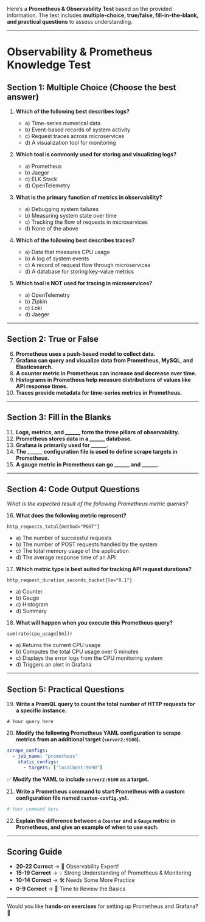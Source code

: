 Here’s a **Prometheus & Observability Test** based on the provided information. The test includes **multiple-choice, true/false, fill-in-the-blank, and practical questions** to assess understanding.

---

# **Observability & Prometheus Knowledge Test**  

## **Section 1: Multiple Choice** (Choose the best answer)

1. **Which of the following best describes logs?**  
   - a) Time-series numerical data  
   - b) Event-based records of system activity  
   - c) Request traces across microservices  
   - d) A visualization tool for monitoring  

2. **Which tool is commonly used for storing and visualizing logs?**  
   - a) Prometheus  
   - b) Jaeger  
   - c) ELK Stack  
   - d) OpenTelemetry  

3. **What is the primary function of metrics in observability?**  
   - a) Debugging system failures  
   - b) Measuring system state over time  
   - c) Tracking the flow of requests in microservices  
   - d) None of the above  

4. **Which of the following best describes traces?**  
   - a) Data that measures CPU usage  
   - b) A log of system events  
   - c) A record of request flow through microservices  
   - d) A database for storing key-value metrics  

5. **Which tool is NOT used for tracing in microservices?**  
   - a) OpenTelemetry  
   - b) Zipkin  
   - c) Loki  
   - d) Jaeger  

---

## **Section 2: True or False**  

6. **Prometheus uses a push-based model to collect data.**  
7. **Grafana can query and visualize data from Prometheus, MySQL, and Elasticsearch.**  
8. **A counter metric in Prometheus can increase and decrease over time.**  
9. **Histograms in Prometheus help measure distributions of values like API response times.**  
10. **Traces provide metadata for time-series metrics in Prometheus.**  

---

## **Section 3: Fill in the Blanks**  

11. **Logs, metrics, and ______ form the three pillars of observability.**  
12. **Prometheus stores data in a ______ database.**  
13. **Grafana is primarily used for ______.**  
14. **The ______ configuration file is used to define scrape targets in Prometheus.**  
15. **A gauge metric in Prometheus can go ______ and ______.**  

---

## **Section 4: Code Output Questions**  
_What is the expected result of the following Prometheus metric queries?_

16. **What does the following metric represent?**
   ```promql
   http_requests_total{method="POST"}
   ```
   - a) The number of successful requests  
   - b) The number of POST requests handled by the system  
   - c) The total memory usage of the application  
   - d) The average response time of an API  

17. **Which metric type is best suited for tracking API request durations?**
   ```promql
   http_request_duration_seconds_bucket{le="0.1"}
   ```
   - a) Counter  
   - b) Gauge  
   - c) Histogram  
   - d) Summary  

18. **What will happen when you execute this Prometheus query?**
   ```promql
   sum(rate(cpu_usage[5m]))
   ```
   - a) Returns the current CPU usage  
   - b) Computes the total CPU usage over 5 minutes  
   - c) Displays the error logs from the CPU monitoring system  
   - d) Triggers an alert in Grafana  

---

## **Section 5: Practical Questions**  

19. **Write a PromQL query to count the total number of HTTP requests for a specific instance.**  
   ```promql
   # Your query here
   ```

20. **Modify the following Prometheus YAML configuration to scrape metrics from an additional target (`server2:9100`).**
   ```yaml
   scrape_configs:
     - job_name: "prometheus"
       static_configs:
         - targets: ["localhost:9090"]
   ```
   ✅ **Modify the YAML to include `server2:9100` as a target.**  

21. **Write a Prometheus command to start Prometheus with a custom configuration file named `custom-config.yml`.**
   ```sh
   # Your command here
   ```

22. **Explain the difference between a `Counter` and a `Gauge` metric in Prometheus, and give an example of when to use each.**  

---

## **Scoring Guide**
- **20-22 Correct** → 🎉 Observability Expert!  
- **15-19 Correct** → 💡 Strong Understanding of Prometheus & Monitoring  
- **10-14 Correct** → 🛠 Needs Some More Practice  
- **0-9 Correct** → 📖 Time to Review the Basics  

---

Would you like **hands-on exercises** for setting up Prometheus and Grafana? 🚀